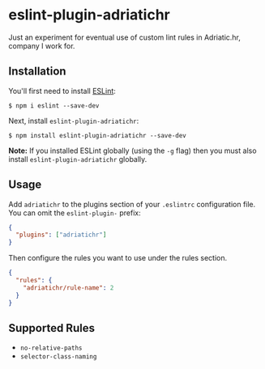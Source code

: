 # eslint-plugin-adriatichr

Just an experiment for eventual use of custom lint rules in Adriatic.hr, company I work for.

## Installation

You'll first need to install [ESLint](http://eslint.org):

```
$ npm i eslint --save-dev
```

Next, install `eslint-plugin-adriatichr`:

```
$ npm install eslint-plugin-adriatichr --save-dev
```

**Note:** If you installed ESLint globally (using the `-g` flag) then you must also install `eslint-plugin-adriatichr` globally.

## Usage

Add `adriatichr` to the plugins section of your `.eslintrc` configuration file. You can omit the `eslint-plugin-` prefix:

```json
{
  "plugins": ["adriatichr"]
}
```

Then configure the rules you want to use under the rules section.

```json
{
  "rules": {
    "adriatichr/rule-name": 2
  }
}
```

## Supported Rules

- `no-relative-paths`
- `selector-class-naming`
